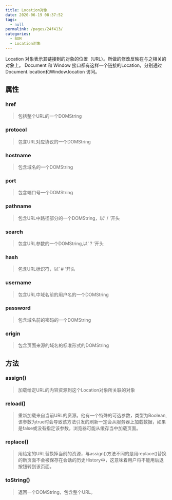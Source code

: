 ```yaml
---
title: Location对象
date: 2020-06-19 08:37:52
tags: 
  - null
permalink: /pages/24f413/
categories: 
  - BOM
  - Location对象
---
```


Location 对象表示其链接到的对象的位置（URL）。所做的修改反映在与之相关的对象上。
Document 和 Window 接口都有这样一个链接的Location，分别通过 Document.location和Window.location 访问。

## 属性

### href

> 包括整个URL的一个DOMString

### protocol

> 包含URL对应协议的一个DOMString

### hostname

> 包含域名的一个DOMString

### port

> 包含端口号一个DOMString

### pathname

> 包含URL中路径部分的一个DOMString，以’ / '开头

### search

> 包含URL参数的一个DOMString,以‘ ? ’开头

### hash

> 包含URL标识符，以’ # ‘开头

### username

> 包含URL中域名前的用户名的一个DOMString

### password

> 包含域名前的密码的一个DOMString

### origin

> 包含页面来源的域名的标准形式的DOMString



## 方法

### assign()

> 加载给定URL的内容资源到这个Location对象所关联的对象

### reload()

> 重新加载来自当前URL的资源。他有一个特殊的可选参数，类型为Boolean,该参数为true时会导致该方法引发的刷新一定会从服务器上加载数据，如果是false或没有指定该参数，浏览器可能从缓存当中加载页面。

### replace()

> 用给定的URL替换掉当前的资源，与assign()方法不同的是用replace()替换的新页面不会被保存在会话的历史History中，这意味着用户将不能用后退按钮转到该页面。

### toString()

> 返回一个DOMString，包含整个URL。


